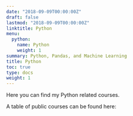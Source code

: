 ```yaml
---
date: "2018-09-09T00:00:00Z"
draft: false
lastmod: "2018-09-09T00:00:00Z"
linktitle: Python
menu:
  python:
    name: Python
    weight: 1
summary: Python, Pandas, and Machine Learning
title: Python
toc: true
type: docs
weight: 1
---
```


Here you can find my Python related courses.

A table of public courses can be found here:
